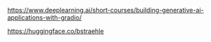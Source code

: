 https://www.deeplearning.ai/short-courses/building-generative-ai-applications-with-gradio/  

https://huggingface.co/bstraehle  
